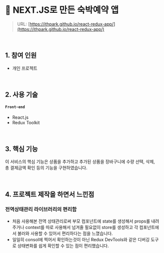 
# :pushpin: NEXT.JS로 만든 숙박예약 앱
> URL: [https://ithpark.github.io/react-redux-app/](https://ithpark.github.io/react-redux-app/)
> 

</br>

## 1. 참여 인원
- 개인 프로젝트 

</br>

## 2. 사용 기술
#### `Front-end`
  - React.js
  - Redux Toolkit

</br>

## 3. 핵심 기능
이 서비스의 핵심 기능은 상품을 추가하고 추가된 상품을 장바구니에 수량 선택, 삭제, 총 결제금액 확인 등의 기능을 구현하였습니다.

<br/>

## 4. 프로젝트 제작을 하면서 느낀점
### 전역상태관리 라이브러리의 편리함
- 처음 사용해본 전역 상태관리로써 부모 컴포넌트에 state를 생성해서 props롤 내려주거나 context를 따로 사용해서 넘겨줄 필요없이 store를 생성하고 각 컴포넌트에서 불러와 사용할 수 있어서 편리하다는 점을 느꼈습니다.
- 일일히 consol에 찍어서 확인하는것이 아닌 Redux DevTools와 같은 디버깅 도구로 상태변화를 쉽게 확인할 수 있는 점이 편리했습니다.
  

  



